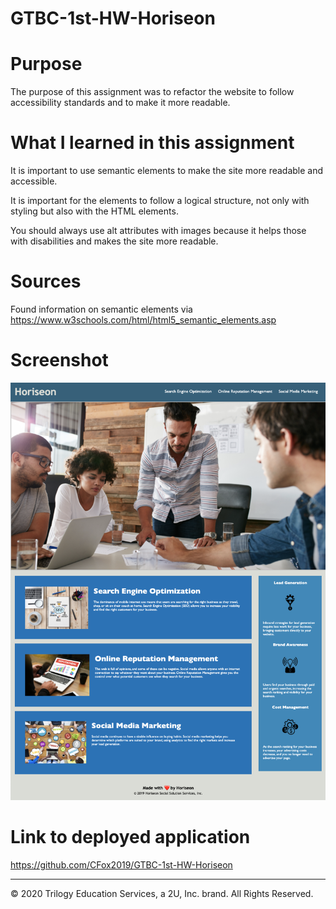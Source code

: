 # GTBC-1st-HW-Horiseon

# Purpose

The purpose of this assignment was to refactor the website to follow accessibility standards and to make it more readable.

# What I learned in this assignment

It is important to use semantic elements to make the site more readable and accessible.

It is important for the elements to follow a logical structure, not only with styling but also with the HTML elements.

You should always use alt attributes with images because it helps those with disabilities and makes the site more readable.

# Sources

Found information on semantic elements via https://www.w3schools.com/html/html5_semantic_elements.asp

# Screenshot

![Code Refactor image](./Assets/horiseon-pg.png)

# Link to deployed application

https://github.com/CFox2019/GTBC-1st-HW-Horiseon

- - -
© 2020 Trilogy Education Services, a 2U, Inc. brand. All Rights Reserved.
